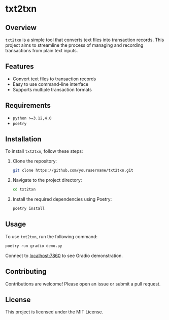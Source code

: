 # txt2txn

## Overview
`txt2txn` is a simple tool that converts text files into transaction records. This project aims to streamline the process of managing and recording transactions from plain text inputs.

## Features
- Convert text files to transaction records
- Easy to use command-line interface
- Supports multiple transaction formats

## Requirements
- `python >=3.12,4.0`
- `poetry`

## Installation
To install `txt2txn`, follow these steps:

1. Clone the repository:
    ```sh
    git clone https://github.com/yourusername/txt2txn.git
    ```
2. Navigate to the project directory:
    ```sh
    cd txt2txn
    ```
3. Install the required dependencies using Poetry:
    ```sh
    poetry install
    ```

## Usage
To use `txt2txn`, run the following command:
```sh
poetry run gradio demo.py
```
Connect to [localhost:7860](http://localhost:7860) to see Gradio demonstration.

## Contributing
Contributions are welcome! Please open an issue or submit a pull request.

## License
This project is licensed under the MIT License.